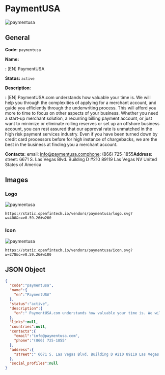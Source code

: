 
# PaymentUSA 
![paymentusa](https://static.openfintech.io/vendors/paymentusa/logo.svg?w=400&c=v0.59.26#w200)  

## General 
 
**Code:** `paymentusa` 
 
**Name:** 
 
:	[EN] PaymentUSA 
 
**Status:** `active` 
 
**Description:** 
 
: [EN]  PaymentUSA.com understands how valuable your time is. We will help you through the complexities of applying for a merchant account, and guide you efficiently through the underwriting process. This will afford you more to time to focus on other aspects of your business. Whether you need a start-up merchant solution, a recurring billing payment account, or just want to minimize or eliminate rolling reserves or set up an offshore business account, you can rest assured that our approval rate is unmatched in the high risk payment services industry. Even if you have been turned down by credit card processors before for high instance of chargebacks, we are the best in the business at finding you a merchant account.  
 
**Contacts:** 
email: info@paymentusa.comphone: (866) 725-1855**Address:** 
street:  6671 S. Las Vegas Blvd. Building D #210 89119 Las Vegas NV United States of America  

## Images 

### Logo 
 
![paymentusa](https://static.openfintech.io/vendors/paymentusa/logo.svg?w=400&c=v0.59.26#w200)  

```
https://static.openfintech.io/vendors/paymentusa/logo.svg?w=400&c=v0.59.26#w200
```  

### Icon 
 
![paymentusa](https://static.openfintech.io/vendors/paymentusa/icon.svg?w=278&c=v0.59.26#w100)  

```
https://static.openfintech.io/vendors/paymentusa/icon.svg?w=278&c=v0.59.26#w100
```  

## JSON Object 

```json
{
  "code":"paymentusa",
  "name":{
    "en":"PaymentUSA"
  },
  "status":"active",
  "description":{
    "en":" PaymentUSA.com understands how valuable your time is. We will help you through the complexities of applying for a merchant account, and guide you efficiently through the underwriting process. This will afford you more to time to focus on other aspects of your business. Whether you need a start-up merchant solution, a recurring billing payment account, or just want to minimize or eliminate rolling reserves or set up an offshore business account, you can rest assured that our approval rate is unmatched in the high risk payment services industry. Even if you have been turned down by credit card processors before for high instance of chargebacks, we are the best in the business at finding you a merchant account. "
  },
  "links":null,
  "countries":null,
  "contacts":{
    "email":"info@paymentusa.com",
    "phone":"(866) 725-1855"
  },
  "address":{
    "street":" 6671 S. Las Vegas Blvd. Building D #210 89119 Las Vegas NV United States of America "
  },
  "social_profiles":null
}
```  
